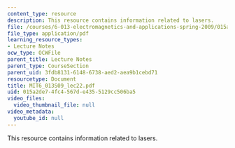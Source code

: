 ```yaml
---
content_type: resource
description: This resource contains information related to lasers.
file: /courses/6-013-electromagnetics-and-applications-spring-2009/015a2de74fc4567de4355129cc506ba5_MIT6_013S09_lec22.pdf
file_type: application/pdf
learning_resource_types:
- Lecture Notes
ocw_type: OCWFile
parent_title: Lecture Notes
parent_type: CourseSection
parent_uid: 3fdb8131-6148-6738-aed2-aea9b1cebd71
resourcetype: Document
title: MIT6_013S09_lec22.pdf
uid: 015a2de7-4fc4-567d-e435-5129cc506ba5
video_files:
  video_thumbnail_file: null
video_metadata:
  youtube_id: null
---
```

This resource contains information related to lasers.

